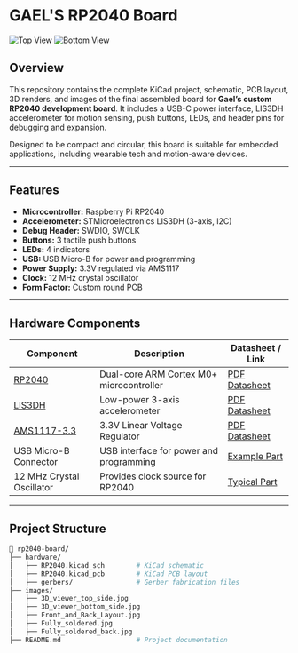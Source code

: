 # GAEL'S RP2040 Board

![Top View](https://raw.githubusercontent.com/yourusername/rp2040-board/main/images/3D_viewer_top_side.jpg)
![Bottom View](https://raw.githubusercontent.com/yourusername/rp2040-board/main/images/3D_viewer_bottom_side.jpg)

## Overview

This repository contains the complete KiCad project, schematic, PCB layout, 3D renders, and images of the final assembled board for **Gael’s custom RP2040 development board**. It includes a USB-C power interface, LIS3DH accelerometer for motion sensing, push buttons, LEDs, and header pins for debugging and expansion. 

Designed to be compact and circular, this board is suitable for embedded applications, including wearable tech and motion-aware devices.

---

## Features

- **Microcontroller:** Raspberry Pi RP2040
- **Accelerometer:** STMicroelectronics LIS3DH (3-axis, I2C)
- **Debug Header:** SWDIO, SWCLK
- **Buttons:** 3 tactile push buttons
- **LEDs:** 4 indicators
- **USB:** USB Micro-B for power and programming
- **Power Supply:** 3.3V regulated via AMS1117
- **Clock:** 12 MHz crystal oscillator
- **Form Factor:** Custom round PCB

---

## Hardware Components

| Component       | Description                                                       | Datasheet / Link |
|----------------|-------------------------------------------------------------------|------------------|
| [RP2040](https://www.raspberrypi.com/documentation/microcontrollers/rp2040.html) | Dual-core ARM Cortex M0+ microcontroller | [PDF Datasheet](https://datasheets.raspberrypi.com/rp2040/rp2040-datasheet.pdf) |
| [LIS3DH](https://www.st.com/en/mems-and-sensors/lis3dh.html)                     | Low-power 3-axis accelerometer             | [PDF Datasheet](https://www.st.com/resource/en/datasheet/lis3dh.pdf) |
| [AMS1117-3.3](https://www.advanced-monolithic.com/pdf/ds1117.pdf)                | 3.3V Linear Voltage Regulator              | [PDF Datasheet](https://www.advanced-monolithic.com/pdf/ds1117.pdf) |
| USB Micro-B Connector | USB interface for power and programming           | [Example Part](https://www.sparkfun.com/products/9966) |
| 12 MHz Crystal Oscillator | Provides clock source for RP2040                    | [Typical Part](https://www.digikey.com/en/products/detail/ecs-inc/ECS-120-12-33A-EN/3083686) |

---

## Project Structure

```bash
📁 rp2040-board/
├── hardware/
│   ├── RP2040.kicad_sch        # KiCad schematic
│   ├── RP2040.kicad_pcb        # KiCad PCB layout
│   ├── gerbers/                # Gerber fabrication files
├── images/
│   ├── 3D_viewer_top_side.jpg
│   ├── 3D_viewer_bottom_side.jpg
│   ├── Front_and_Back_Layout.jpg
│   ├── Fully_soldered.jpg
│   ├── Fully_soldered_back.jpg
├── README.md                   # Project documentation
